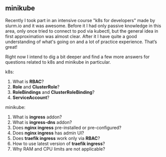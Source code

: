 ## minikube

Recently I took part in an intensive course "k8s for developers" made by slurm.io and it was awesome. Before it I had only passive knowledge in this area, only once tried to connect to pod via kubectl, but the general idea in first approximation was almost clear. After it I have quite a good understanding of what's going on and a lot of practice experience. That’s great!

Right now I intend to dig a bit deeper and find a few more answers for questions related to k8s and minikube in particular.

k8s:
1. What is **RBAC**?
2. **Role** and **ClusterRole**?
3. **RoleBindings** and **ClusterRoleBinding**?
4. **ServiceAccount**?

minikube:
1. What is **ingress** addon?
2. What is **ingress-dns** addon?
3. Does **nginx ingress** pre-installed or pre-configured?
4. Does **nginx ingress** has admin UI?
5. Does **traefik ingress** work only via **RBAC**?
6. How to use latest version of **traefik ingress**?
7. Why RAM and CPU limits are not applicable?

